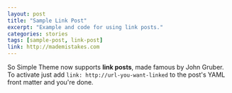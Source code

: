 ```yaml
---
layout: post
title: "Sample Link Post"
excerpt: "Example and code for using link posts."
categories: stories
tags: [sample-post, link-post]
link: http://mademistakes.com  
---
```


So Simple Theme now supports **link posts**, made famous by John Gruber. To activate just add `link: http://url-you-want-linked` to the post's YAML front matter and you're done.
